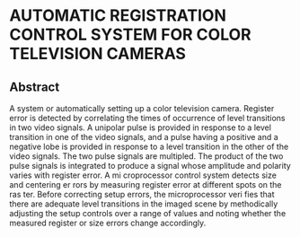 # AUTOMATIC REGISTRATION CONTROL SYSTEM FOR COLOR TELEVISION CAMERAS

## Abstract
A system or automatically setting up a color television camera. Register error is detected by correlating the times of occurrence of level transitions in two video signals. A unipolar pulse is provided in response to a level transition in one of the video signals, and a pulse having a positive and a negative lobe is provided in response to a level transition in the other of the video signals. The two pulse signals are multipled. The product of the two pulse signals is integrated to produce a signal whose amplitude and polarity varies with register error. A mi croprocessor control system detects size and centering er rors by measuring register error at different spots on the ras ter. Before correcting setup errors, the microprocessor veri fies that there are adequate level transitions in the imaged scene by methodically adjusting the setup controls over a range of values and noting whether the measured register or size errors change accordingly.